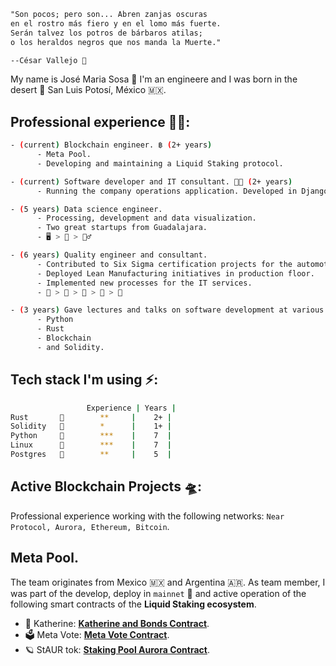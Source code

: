 ```txt
"Son pocos; pero son... Abren zanjas oscuras
en el rostro más fiero y en el lomo más fuerte.
Serán talvez los potros de bárbaros atilas;
o los heraldos negros que nos manda la Muerte."

--César Vallejo 👺
```

My name is José Maria Sosa 🦡 I'm an engineere and I was born in the desert 🌵 San Luis Potosí, México 🇲🇽.

## **Professional experience 🧑‍🚀:**

```sh
- (current) Blockchain engineer. ฿ (2+ years)
      - Meta Pool.
      - Developing and maintaining a Liquid Staking protocol. 

- (current) Software developer and IT consultant. 👨‍💻 (2+ years)
      - Running the company operations application. Developed in Django and Postgres.

- (5 years) Data science engineer.
      - Processing, development and data visualization.
      - Two great startups from Guadalajara.
      - 🖥 > 🧰 > 👷‍♂️

- (6 years) Quality engineer and consultant.
      - Contributed to Six Sigma certification projects for the automotive industry.
      - Deployed Lean Manufacturing initiatives in production floor.
      - Implemented new processes for the IT services.
      - 🍫 > 🍓 > 🚎 > 🧮 > 🚚 

- (3 years) Gave lectures and talks on software development at various industry events.
      - Python
      - Rust
      - Blockchain
      - and Solidity.
```

## **Tech stack** I'm using ⚡️:

```sh
                 Experience | Years |
Rust       🦀        **     |    2+ |
Solidity   🦄        *      |    1+ |
Python     🐍        ***    |    7  |
Linux      🐧        ***    |    7  |
Postgres   🐘        **     |    5  |
```

## **Active Blockchain Projects** 🛸:

Professional experience working with the following networks: `Near Protocol, Aurora, Ethereum, Bitcoin`.

## **Meta Pool**.

The team originates from Mexico 🇲🇽 and Argentina 🇦🇷. As team member, I was part of the develop, deploy in `mainnet` 🐲 and active operation of the following smart contracts of the **Liquid Staking ecosystem**.

- 🔹 Katherine: [**Katherine and Bonds Contract**](https://github.com/Narwallets/katherine-fundraising).
- 🗳 Meta Vote: [**Meta Vote Contract**](https://github.com/Meta-Pool/meta-vote-contracts).
- 🪐 StAUR tok: [**Staking Pool Aurora Contract**](https://github.com/Meta-Pool/staking-pool-aurora).

